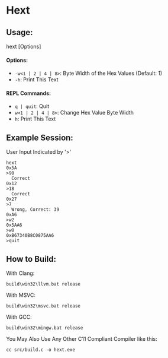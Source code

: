 # Hext
## Usage:
hext [Options]
#### Options:
- `-w<1 | 2 | 4 | 8>`: Byte Width of the Hex Values (Default: 1)
- `-h`: Print This Text
#### REPL Commands:
- `q | quit`: Quit
- `w<1 | 2 | 4 | 8>`: Change Hex Value Byte Width
- `h`: Print This Text

## Example Session:
User Input Indicated by '>'
```
hext
0x5A
>90
  Correct
0x12
>18
  Correct
0x27
>7
  Wrong, Correct: 39
0xA6
>w2
0x5AA6
>w8
0xB67340B8C0875AA6
>quit
```
## How to Build:

With Clang:
```
build\win32\llvm.bat release
```
With MSVC:
```
build\win32\msvc.bat release
```
With GCC:
```
build\win32\mingw.bat release
```

You May Also Use Any Other C11 Compliant Compiler like this:
```
cc src/build.c -o hext.exe
```



